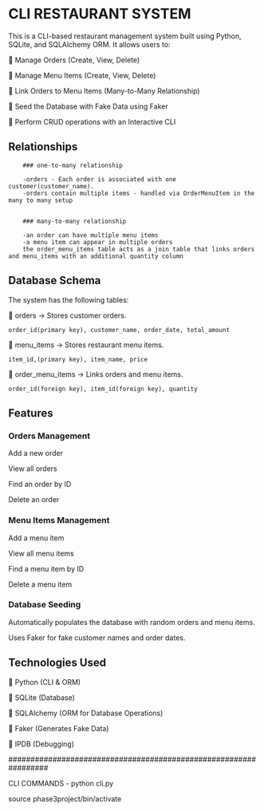 # CLI RESTAURANT SYSTEM


This is a CLI-based restaurant management system built using Python, SQLite, and SQLAlchemy ORM. It allows users to:


📌 Manage Orders (Create, View, Delete)

📌 Manage Menu Items (Create, View, Delete)

📌 Link Orders to Menu Items (Many-to-Many Relationship)

📌 Seed the Database with Fake Data using Faker

📌 Perform CRUD operations with an Interactive CLI


## Relationships

        ### one-to-many relationship

        -orders - Each order is associated with one customer(customer_name).
        -orders contain multiple items - handled via OrderMenuItem in the many to many setup


        ### many-to-many relationship

        -an order can have multiple menu items
        -a menu item can appear in multiple orders
        the order_menu_items table acts as a join table that links orders and menu_items with an additional quantity column

## Database Schema


The system has the following tables:


📌 orders → Stores customer orders. 

    order_id(primary key), customer_name, order_date, total_amount

📌 menu_items → Stores restaurant menu items. 

    item_id,(primary key), item_name, price

📌 order_menu_items → Links orders and menu items. 

    order_id(foreign key), item_id(foreign key), quantity



## Features


### Orders Management

Add a new order

View all orders

Find an order by ID

Delete an order

### Menu Items Management

Add a menu item

View all menu items

Find a menu item by ID

Delete a menu item


### Database Seeding

Automatically populates the database with random orders and menu items.

Uses Faker for fake customer names and order dates.


## Technologies Used


📌 Python (CLI & ORM)

📌 SQLite (Database)

📌 SQLAlchemy (ORM for Database Operations)

📌 Faker (Generates Fake Data)

📌 IPDB (Debugging)




#################################################################

CLI COMMANDS - python cli.py


source phase3project/bin/activate
